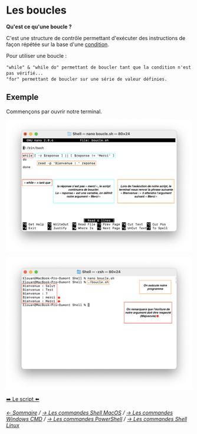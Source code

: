 # Les boucles

**Qu'est ce qu'une boucle ?**

C'est une structure de contrôle permettant d'exécuter des instructions de façon répétée sur la base d'une [condition](https://github.com/ByMSRT/Shell/blob/main/Conditions.md).

Pour utiliser une boucle : 

    "while" & "while do" permettant de boucler tant que la condition n'est pas vérifié...
    "for" permettant de boucler sur une série de valeur définies.

## Exemple

Commençons par ouvrir notre terminal.

![Bou0](https://raw.githubusercontent.com/ByMSRT/Shell/main/Images/Bou0.png)

![Bou1](https://raw.githubusercontent.com/ByMSRT/Shell/main/Images/Bou1.png)


[➡️ Le script ⬅️](https://github.com/ByMSRT/Shell/blob/main/Scripts/boucle.sh)


*[<- Sommaire](https://github.com/ByMSRT/Shell) / [-> Les commandes Shell MacOS](https://ss64.com/osx/) / [-> Les commandes Windows CMD](https://ss64.com/nt/) / [-> Les commandes PowerShell](https://ss64.com/ps/) / [-> Les commandes Shell Linux](https://ss64.com/bash/)*
